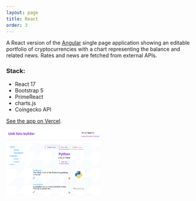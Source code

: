 ```yaml
---
layout: page
title: React
order: 3
---
```


A React version of the [Angular](angular.html) single page application showing an editable portfolio of cryptocurrencies with a chart representing the balance and related news. Rates and news are fetched from external APIs.

### Stack:
- React 17
- Bootstrap 5
- PrimeReact
- charts.js
- Coingecko API

[See the app on Vercel](https://react-crypto-balance.vercel.app/).



<a href="https://afternoon-cliffs-39431.herokuapp.com"><img src="images/link-lists-builder-1.png" alt="Link lists builder screenshot" width="50%" height="50%"></a>

